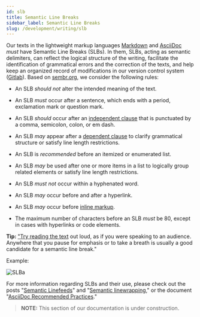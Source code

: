 ```yaml
---
id: slb
title: Semantic Line Breaks
sidebar_label: Semantic Line Breaks
slug: /development/writing/slb
---
```


Our texts in the lightweight markup languages
[Markdown](https://daringfireball.net/projects/markdown/)
and [AsciiDoc](https://asciidoc.org/)
*must* have Semantic Line Breaks (SLBs).
In them, SLBs, acting as semantic delimiters,
can reflect the logical structure of the writing,
facilitate the identification of grammatical errors
and the correction of the texts,
and help keep an organized record of modifications
in our version control system ([Gitlab](/development/stack/gitlab)).
Based on [sembr.org](https://sembr.org/),
we consider the following rules:

* An SLB *should not* alter the intended meaning of the text.

* An SLB *must* occur after a sentence,
  which ends with a period, exclamation mark or question mark.

* An SLB *should* occur after an [independent clause](https://www.grammar-monster.com/glossary/independent_clause.htm)
  that is punctuated by a comma, semicolon, colon, or em dash.

* An SLB *may* appear after a [dependent clause](https://www.grammar-monster.com/glossary/dependent_clause.htm)
  to clarify grammatical structure or satisfy line length restrictions.

* An SLB is *recommended* before an itemized or enumerated list.

* An SLB *may* be used after one or more items in a list
  to logically group related elements or satisfy line length restrictions.

* An SLB *must not* occur within a hyphenated word.

* An SLB *may* occur before and after a hyperlink.

* An SLB *may* occur before [inline markup](https://docutils.sourceforge.io/docs/user/rst/quickref.html#inline-markup).

* The maximum number of characters before an SLB *must* be 80,
  except in cases with hyperlinks or code elements.

**Tip:** ["Try reading the text](https://sembr.org/) out loud,
  as if you were speaking to an audience.
  Anywhere that you pause for emphasis
  or to take a breath
  is usually a good candidate for a semantic line break."

Example:

![SLBa](https://res.cloudinary.com/fluid-attacks/image/upload/v1624062464/docs/development/writing/slba_x3kztj.webp)

For more information regarding SLBs and their use,
please check out the posts "[Semantic Linefeeds](http://rhodesmill.org/brandon/2012/one-sentence-per-line/)"
and "[Semantic linewrapping](https://scott.mn/2014/02/21/semantic_linewrapping/),"
or the document "[AsciiDoc Recommended Practices](http://asciidoctor.org/docs/AsciiDoc-recommended-practices/#one-sentence)."

> **NOTE:**
> This section of our documentation is under construction.
